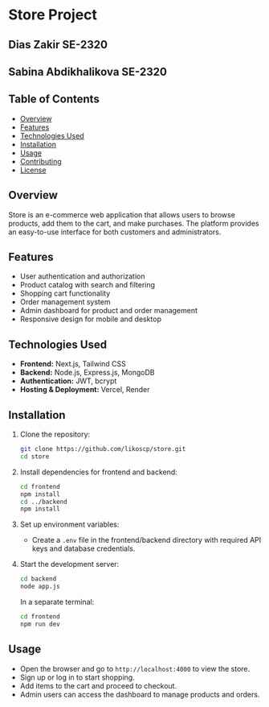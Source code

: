 # Store Project

## Dias Zakir SE-2320
## Sabina Abdikhalikova SE-2320

## Table of Contents
- [Overview](#overview)
- [Features](#features)
- [Technologies Used](#technologies-used)
- [Installation](#installation)
- [Usage](#usage)
- [Contributing](#contributing)
- [License](#license)

## Overview
Store is an e-commerce web application that allows users to browse products, add them to the cart, and make purchases. The platform provides an easy-to-use interface for both customers and administrators.

## Features
- User authentication and authorization
- Product catalog with search and filtering
- Shopping cart functionality
- Order management system
- Admin dashboard for product and order management
- Responsive design for mobile and desktop

## Technologies Used
- **Frontend:** Next.js, Tailwind CSS
- **Backend:** Node.js, Express.js, MongoDB
- **Authentication:** JWT, bcrypt
- **Hosting & Deployment:** Vercel, Render

## Installation
1. Clone the repository:
   ```bash
   git clone https://github.com/likoscp/store.git
   cd store
   ```
2. Install dependencies for frontend and backend:
   ```bash
   cd frontend
   npm install
   cd ../backend
   npm install
   ```
3. Set up environment variables:
   - Create a `.env` file in the frontend/backend directory with required API keys and database credentials.
   
4. Start the development server:
   ```bash
   cd backend
   node app.js
   ```
   In a separate terminal:
   ```bash
   cd frontend
   npm run dev
   ```

## Usage
- Open the browser and go to `http://localhost:4000` to view the store.
- Sign up or log in to start shopping.
- Add items to the cart and proceed to checkout.
- Admin users can access the dashboard to manage products and orders.
